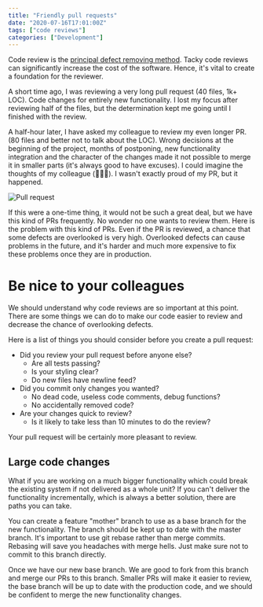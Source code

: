 ```yaml
---
title: "Friendly pull requests"
date: "2020-07-16T17:01:00Z"
tags: ["code reviews"]
categories: ["Development"]
---
```


Code review is the [principal defect removing method]. Tacky code reviews can significantly increase
the cost of the software. Hence, it's vital to create a foundation for the reviewer.<!--more-->

A short time ago, I was reviewing a very long pull request (40 files, 1k+ LOC). 
Code changes for entirely new functionality. I lost my focus after reviewing half of the files,
but the determination kept me going until I finished with the review.

A half-hour later, I have asked my colleague to review my even longer PR. (80 files
and better not to talk about the LOC). Wrong decisions at the beginning of the project, 
months of postponing, new functionality integration and the character of the changes made
it not possible to merge it in smaller parts (it's always good to have excuses). 
I could imagine the thoughts of my colleague (🤦😫😭). I wasn't exactly proud of my PR, but it happened. 

![Pull request](/img/pull-request.png "Pull request")

If this were a one-time thing, it would not be such a great deal, but we have this kind of PRs frequently. 
No wonder no one wants to review them. Here is the problem with this kind of PRs. 
Even if the PR is reviewed, a chance that some defects are overlooked is very high. 
Overlooked defects can cause problems in the future, and it's harder and much more expensive 
to fix these problems once they are in production. 

# Be nice to your colleagues

We should understand why code reviews are so important at this point. 
There are some things we can do to make our code easier to review and decrease the chance of overlooking defects.

Here is a list of things you should consider before you create a pull request:

* Did you review your pull request before anyone else?
    * Are all tests passing?
    * Is your styling clear?
    * Do new files have newline feed?
* Did you commit only changes you wanted?
    * No dead code, useless code comments, debug functions?
    * No accidentally removed code?
* Are your changes quick to review?
    * Is it likely to take less than 10 minutes to do the review?

Your pull request will be certainly more pleasant to review.

## Large code changes

What if you are working on a much bigger functionality which could break the existing system
if not delivered as a whole unit? If you can't deliver the functionality incrementally,
which is always a better solution, there are paths you can take. 

You can create a feature "mother" branch to use as a base branch for the new functionality.
The branch should be kept up to date with the master branch. It's important to use git rebase
rather than merge commits. Rebasing will save you headaches with merge hells. Just make sure
not to commit to this branch directly. 

Once we have our new base branch. We are good to fork from this branch 
and merge our PRs to this branch. Smaller PRs will make it easier to review,
the base branch will be up to date with the production code, and we should be confident 
to merge the new functionality changes.

[principal defect removing method]: /post/the-real-cost-of-the-software/
